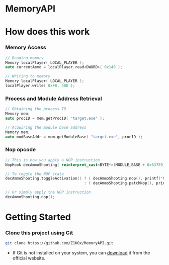 # MemoryAPI

# How does this work

### Memory Access

```cpp
// Reading memory
Memory localPlayer( LOCAL_PLAYER );
auto currentAmmo = localPlayer.read<DWORD>( 0x140 );

// Writing to memory
Memory localPlayer( LOCAL_PLAYER );
localPlayer.write( 0xF8, 500 );
```

### Process and Module Address Retrieval

```cpp
// Obtaining the process ID
Memory mem;
auto procID = mem.getProcID( "target.exe" );

// Acquiring the module base address
Memory mem;
auto modBaseAddr = mem.getModuleBase( "target.exe", procID );
```

### Nop opcode
```cpp
// This is how you apply a NOP instruction
NopHook decAmmoShooting( reinterpret_cast<BYTE*>(MODULE_BASE + 0x637E9), 2 );

// To toggle the NOP state
decAmmoShooting.toggleActivation() ? ( decAmmoShooting.nop(), printf("Nop activated\n") )
                                   : ( decAmmoShooting.patchNop(), printf("Nop patched\n") );

// Or simply apply the NOP instruction
decAmmoShooting.nop();
```

# Getting Started
### Clone this project using Git
```bash
git clone https://github.com/Z1KOx/MemoryAPI.git
```
- If Git is not installed on your system, you can <a href="https://git-scm.com/downloads">download</a> it from the official website.
